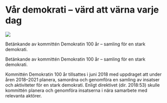 # Vår demokrati – värd att värna varje dag

![](/contentassets/1c02dd0d709648efa9828697dcef1f97/sou_2022_28_vol1_150x200.jpg?width=150&quality=85)

Betänkande av kommittén Demokratin 100 år – samling för en stark demokrati.

Betänkande av kommittén Demokratin 100 år – samling för en stark demokrati.

Kommittén Demokratin 100 år tillsattes i juni 2018 med uppdraget att under åren 2018–2021 planera, samordna och genomföra en samling av insatser och aktiviteter för en stark demokrati. Enligt direktivet (dir. 2018:53) skulle kommittén planera och genomföra insatserna i nära samarbete med relevanta aktörer.
